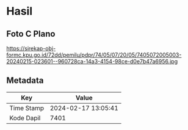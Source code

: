 # Hasil

## Foto C Plano

https://sirekap-obj-formc.kpu.go.id/72dd/pemilu/pdpr/74/05/07/20/05/7405072005003-20240215-023601--960728ca-14a3-4154-98ce-d0e7b47a6956.jpg


## Metadata

| Key        | Value               |
| ---------- | ------------------- |
| Time Stamp | 2024-02-17 13:05:41 |
| Kode Dapil | 7401                |




